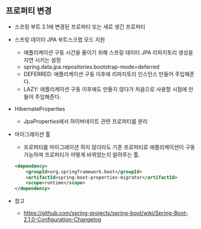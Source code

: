 ## 프로퍼티 변경
- 스프링 부트 2.1에 변경된 프로퍼티 또는 새로 생긴 프로퍼티
- 스프링 데이터 JPA 부트스크랩 모드 지원
    * 애플리케이션 구동 시간을 줄이기 위해 스프링 데이터 JPA 리파지토리 생성을 지연 시키는 설정
    * spring.data.jpa.repositories.bootstrap-mode=deferred
    * DEFERRED: 애플리케이션 구동 이후에 리파지토리 인스턴스 만들어 주입해준다.
    * LAZY: 애플리케이션 구동 이후에도 만들지 않다가 처음으로 사용할 시점에 만들어 주입해준다.
- HibernateProperties
    * JpaProperties에서 하이버네이트 관련 프로퍼티를 분리
- 마이그레이션 툴
    * 프로퍼티를 마이그레이션 하지 않더라도 기존 프로퍼티로 애플리케이션이 구동 가능하며 프로퍼티가 어떻게 바뀌었는지 알려주는 툴.

    ```xml
    <dependency>
        <groupId>org.springframework.boot</groupId>
        <artifactId>spring-boot-properties-migrator</artifactId>
        <scope>runtime</scope>
    </dependency>
    ```
- 참고
    * https://github.com/spring-projects/spring-boot/wiki/Spring-Boot-2.1.0-Configuration-Changelog
